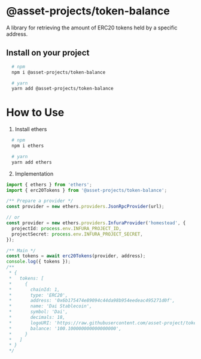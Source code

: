 # @asset-projects/token-balance

A library for retrieving the amount of ERC20 tokens held by a specific address.

## Install on your project

```zsh
  # npm
  npm i @asset-projects/token-balance

  # yarn
  yarn add @asset-projects/token-balance
```

# How to Use

1. Install ethers

```zsh
  # npm
  npm i ethers

  # yarn
  yarn add ethers
```

2. Implementation

```ts
import { ethers } from 'ethers';
import { erc20Tokens } from '@asset-projects/token-balance';

/** Prepare a provider */
const provider = new ethers.providers.JsonRpcProvider(url);

// or
const provider = new ethers.providers.InfuraProvider('homestead', {
  projectId: process.env.INFURA_PROJECT_ID,
  projectSecret: process.env.INFURA_PROJECT_SECRET,
});

/** Main */
const tokens = await erc20Tokens(provider, address);
console.log({ tokens });
/**
 * {
 *   tokens: [
 *     {
 *       chainId: 1,
 *       type: 'ERC20',
 *       address: '0x6b175474e89094c44da98b954eedeac495271d0f',
 *       name: 'Dai Stablecoin',
 *       symbol: 'Dai',
 *       decimals: 18,
 *       logoURI: 'https://raw.githubusercontent.com/asset-project/token-list/main/public/dai.png'
 *       balance: '100.100000000000000000',
 *     }
 *   ]
 * }
 */
```
